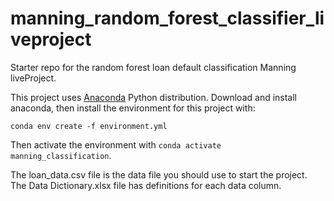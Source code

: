 # manning_random_forest_classifier_liveproject
Starter repo for the random forest loan default classification Manning liveProject.

This project uses [Anaconda](https://anaconda.org/) Python distribution.  Download and install anaconda, then install the environment for this project with:

`conda env create -f environment.yml`

Then activate the environment with `conda activate manning_classification`.

The loan_data.csv file is the data file you should use to start the project.  The Data Dictionary.xlsx file has definitions for each data column.
